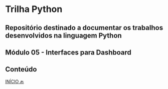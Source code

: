 # Trilha Python
## Repositório destinado a documentar os trabalhos desenvolvidos na linguagem Python
## Módulo 05 - Interfaces para Dashboard
## Conteúdo

[INÍCIO 🔙](https://github.com/marlissonls/trilha_python/tree/main)